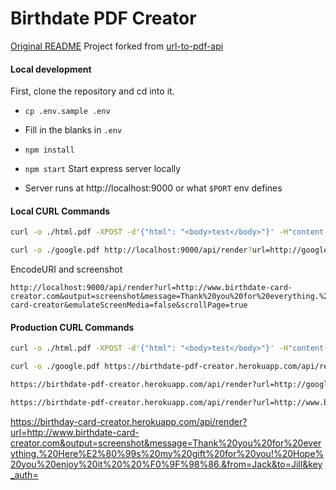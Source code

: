 # Birthdate PDF Creator

[Original README](./docs/README.md)
Project forked from [url-to-pdf-api](https://github.com/alvarcarto/url-to-pdf-api)

#### Local development

First, clone the repository and cd into it.

* `cp .env.sample .env`
* Fill in the blanks in `.env`

* `npm install`
* `npm start` Start express server locally
* Server runs at http://localhost:9000 or what `$PORT` env defines

#### Local CURL Commands

```bash
curl -o ./html.pdf -XPOST -d'{"html": "<body>test</body>"}' -H"content-type: application/json" http://localhost:9000/api/render
```

```bash
curl -o ./google.pdf http://localhost:9000/api/render?url=http://google.com&key_auth=
```

EncodeURI and screenshot
```
http://localhost:9000/api/render?url=http://www.birthdate-card-creator.com&output=screenshot&message=Thank%20you%20for%20everything.%20Here%E2%80%99s%20my%20gift%20for%20you!%20Hope%20you%20enjoy%20it%20%20%F0%9F%98%86.&from=Jack&to=Jill&key_auth=birthdate-card-creator&emulateScreenMedia=false&scrollPage=true
```

#### Production CURL Commands

```bash
curl -o ./html.pdf -XPOST -d'{"html": "<body>test</body>"}' -H"content-type: application/json"  https://birthdate-pdf-creator.herokuapp.com/api/render
```

```bash
curl -o ./google.pdf https://birthdate-pdf-creator.herokuapp.com/api/render?url=http://google.com\&key_auth\=

https://birthdate-pdf-creator.herokuapp.com/api/render?url=http://google.com&key_auth=

https://birthdate-pdf-creator.herokuapp.com/api/render?url=http://www.birthdate-card-creator.com&output=screenshot&message=Thank%20you%20for%20everything.%20Here%E2%80%99s%20my%20gift%20for%20you!%20Hope%20you%20enjoy%20it%20%20%F0%9F%98%86.&from=Jack&to=Jill&key_auth=
```

https://birthday-card-creator.herokuapp.com/api/render?url=http://www.birthdate-card-creator.com&output=screenshot&message=Thank%20you%20for%20everything.%20Here%E2%80%99s%20my%20gift%20for%20you!%20Hope%20you%20enjoy%20it%20%20%F0%9F%98%86.&from=Jack&to=Jill&key_auth=
